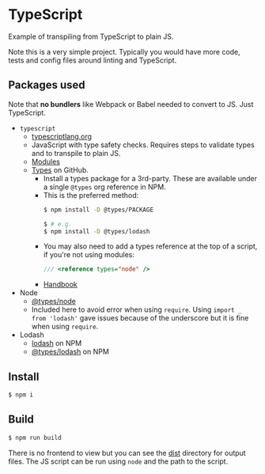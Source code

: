 # TypeScript

Example of transpiling from TypeScript to plain JS.

Note this is a very simple project. Typically you would have more code, tests and config files around linting and TypeScript.


## Packages used

Note that **no bundlers** like Webpack or Babel needed to convert to JS. Just TypeScript.

- `typescript`
    - [typescriptlang.org](https://www.typescriptlang.org/)
    - JavaScript with type safety checks. Requires steps to validate types and to transpile to plain JS.
    - [Modules](https://www.typescriptlang.org/Handbook#modules)
    - [Types](https://github.com/DefinitelyTyped/DefinitelyTyped/) on GitHub.
        - Install a types package for a 3rd-party. These are available under a single `@types` org reference in NPM.
        - This is the preferred method:
            ```sh
            $ npm install -D @types/PACKAGE
            
            $ # e.g.
            $ npm install -D @types/lodash
            ```
        -  You may also need to add a types reference at the top of a script, if you're not using modules:
            ```typescript
            /// <reference types="node" />
            ```
        - [Handbook](http://www.typescriptlang.org/docs/handbook/declaration-files/consumption.html)
- Node
    - [@types/node](https://www.npmjs.com/package/@types/node)
    - Included here to avoid error when using `require`. Using `import _ from 'lodash'` gave issues because of the underscore but it is fine when using `require`.
- Lodash
    - [lodash](https://www.npmjs.com/package/lodash) on NPM
    - [@types/lodash](https://www.npmjs.com/package/@types/lodash) on NPM


## Install

```sh
$ npm i
```


## Build

```sh
$ npm run build
```

There is no frontend to view but you can see the [dist](dist/) directory for output files. The JS script can be run using `node` and the path to the script.
